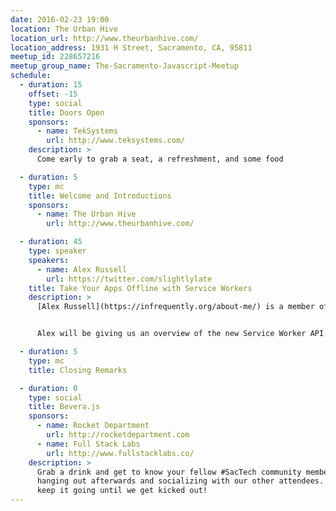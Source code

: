 ```yaml
---
date: 2016-02-23 19:00
location: The Urban Hive
location_url: http://www.theurbanhive.com/
location_address: 1931 H Street, Sacramento, CA, 95811
meetup_id: 228657216
meetup_group_name: The-Sacramento-Javascript-Meetup
schedule:
  - duration: 15
    offset: -15
    type: social
    title: Doors Open
    sponsors:
      - name: TekSystems
        url: http://www.teksystems.com/
    description: >
      Come early to grab a seat, a refreshment, and some food

  - duration: 5
    type: mc
    title: Welcome and Introductions
    sponsors:
      - name: The Urban Hive
        url: http://www.theurbanhive.com/

  - duration: 45
    type: speaker
    speakers:
      - name: Alex Russell
        url: https://twitter.com/slightlylate
    title: Take Your Apps Offline with Service Workers
    description: >
      [Alex Russell](https://infrequently.org/about-me/) is a member of the Google Chrome/Blink Team, [TC39 Committee Member](http://www.ecma-international.org/memento/TC39.htm), and Web platform advocate.


      Alex will be giving us an overview of the new Service Worker API. This new API lets you enable offline mode in your web applications, increase their performance through network caching, and provides a basis for push messaging and background syncronization.

  - duration: 5
    type: mc
    title: Closing Remarks

  - duration: 0
    type: social
    title: Bevera.js
    sponsors:
      - name: Rocket Department
        url: http://rocketdepartment.com
      - name: Full Stack Labs
        url: http://www.fullstacklabs.co/
    description: >
      Grab a drink and get to know your fellow #SacTech community members by
      hanging out afterwards and socializing with our other attendees. We'll
      keep it going until we get kicked out!
---
```

